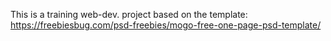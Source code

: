 This is a training web-dev. 
project based on the template: 
https://freebiesbug.com/psd-freebies/mogo-free-one-page-psd-template/
